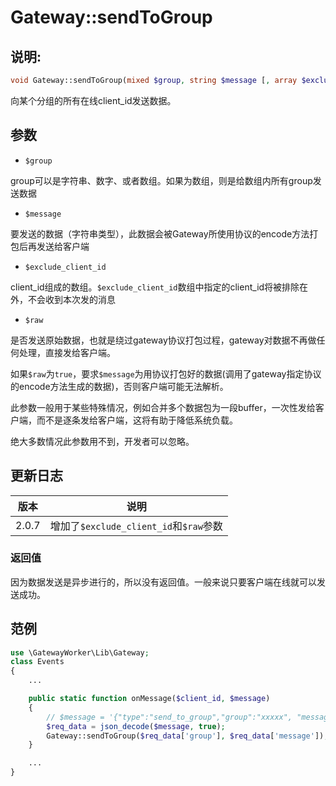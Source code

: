 # Gateway::sendToGroup

## 说明:
```php
void Gateway::sendToGroup(mixed $group, string $message [, array $exclude_client_id = null [, bool $raw = false]]);
```

向某个分组的所有在线client_id发送数据。


## 参数

* ```$group```

group可以是字符串、数字、或者数组。如果为数组，则是给数组内所有group发送数据

* ```$message```

要发送的数据（字符串类型），此数据会被Gateway所使用协议的encode方法打包后再发送给客户端
* ```$exclude_client_id```

client_id组成的数组。```$exclude_client_id```数组中指定的client_id将被排除在外，不会收到本次发的消息

* ```$raw```

是否发送原始数据，也就是绕过gateway协议打包过程，gateway对数据不再做任何处理，直接发给客户端。

如果```$raw```为```true```，要求```$message```为用协议打包好的数据(调用了gateway指定协议的encode方法生成的数据)，否则客户端可能无法解析。

此参数一般用于某些特殊情况，例如合并多个数据包为一段buffer，一次性发给客户端，而不是逐条发给客户端，这将有助于降低系统负载。

绝大多数情况此参数用不到，开发者可以忽略。

## 更新日志
| 版本 | 说明 |
| -- | -- |
| 2.0.7 | 增加了```$exclude_client_id```和```$raw```参数 |

### 返回值
因为数据发送是异步进行的，所以没有返回值。一般来说只要客户端在线就可以发送成功。

## 范例
```php
use \GatewayWorker\Lib\Gateway;
class Events
{
    ...

    public static function onMessage($client_id, $message)
    {
        // $message = '{"type":"send_to_group","group":"xxxxx", "message":"...."}'
        $req_data = json_decode($message, true);
        Gateway::sendToGroup($req_data['group'], $req_data['message']);
    }

    ...
}

```
